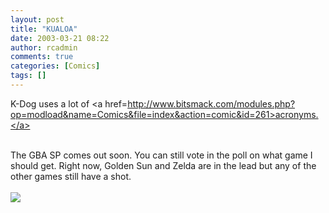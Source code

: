 ```yaml
---
layout: post
title: "KUALOA"
date: 2003-03-21 08:22
author: rcadmin
comments: true
categories: [Comics]
tags: []
---
```

K-Dog uses a lot of <a href=http://www.bitsmack.com/modules.php?op=modload&name=Comics&file=index&action=comic&id=261>acronyms.</a>
<br />

<br />
The GBA SP comes out soon. You can still vote in the poll on what game I should get. Right now, Golden Sun and Zelda are in the lead but any of the other games still have a shot.<Br><br><!--more--><img src='/wp/wp-content/comics/20030321.gif' alt'' />
